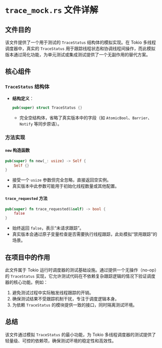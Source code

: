 # `trace_mock.rs` 文件详解

## 文件目的
该文件提供了一个用于测试的 `TraceStatus` 结构体的模拟实现。在 Tokio 多线程调度器中，真实的 `TraceStatus` 用于跟踪线程状态和协调线程间操作，而此模拟版本通过简化功能，为单元测试或集成测试提供了一个无副作用的替代方案。

## 核心组件

### `TraceStatus` 结构体
- **结构定义**：  
  ```rust
  pub(super) struct TraceStatus {}
  ```
  - 完全空结构体，省略了真实版本中的字段（如 `AtomicBool`、`Barrier`、`Notify` 等同步原语）。

### 方法实现
#### `new` 构造函数
```rust
pub(super) fn new(_: usize) -> Self {
    Self {}
}
```
- 接受一个 `usize` 参数但完全忽略，直接返回空实例。  
- 真实版本中此参数可能用于初始化线程数量或其他配置。

#### `trace_requested` 方法
```rust
pub(super) fn trace_requested(&self) -> bool {
    false
}
```
- 始终返回 `false`，表示“未请求跟踪”。  
- 真实版本会通过原子变量检查是否需要执行线程跟踪，此处模拟“禁用跟踪”的场景。

## 在项目中的作用
此文件属于 Tokio 运行时调度器的测试基础设施。通过提供一个无操作（no-op）的 `TraceStatus` 实现，它允许测试代码在不依赖复杂跟踪逻辑的情况下验证调度器的核心功能。例如：
1. 避免测试过程中实际触发线程跟踪的开销。
2. 确保测试结果不受跟踪机制干扰，专注于调度逻辑本身。
3. 为依赖 `TraceStatus` 的模块提供一致的接口，同时隔离测试环境。

## 总结
该文件通过模拟 `TraceStatus` 的最小功能，为 Tokio 多线程调度器的测试提供了轻量级、可控的依赖项，确保测试环境的稳定性和高效性。
